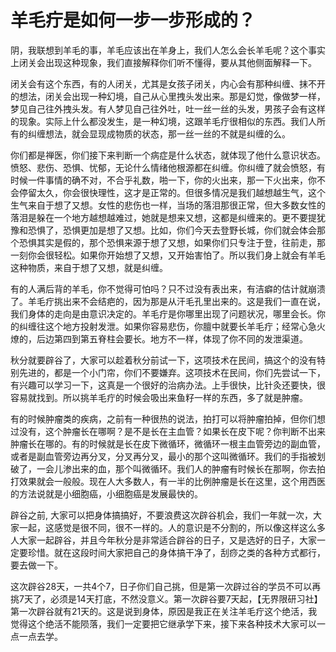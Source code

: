 # 羊毛疔是如何一步一步形成的？

阴，我联想到羊毛的事，羊毛应该出在羊身上，我们人怎么会长羊毛呢？这个事实上闭关会出现这种现象，我们直接解释你们听不懂得，要从其他侧面解释一下。

闭关会有这个东西，有的人闭关，尤其是女孩子闭关，内心会有那种纠缠、抹不开的想法，闭关会出现一种幻境，自己从心里拽头发出来。那是幻觉，像做梦一样，梦见自己往外拽头发。有人梦见自己往外吐，吐一丝一丝的头发，男孩子会有这样的现象。实际上什么都没发生，是一种幻境，这跟羊毛疔很相似的东西。我们人所有的纠缠想法，就会显现成物质的状态，那一丝一丝的不就是纠缠的么。

你们都是禅医，你们接下来判断一个病症是什么状态，就体现了他什么意识状态。愤怒、悲伤、恐惧、忧郁，无论什么情绪他根源都在纠缠。你纠缠了就会愤怒，有时候一件事情的确不对，不合乎礼数，啪一下，你的火出来，那一下火出来，你不会停留太久，你会很快理性，这才是正常的。但很多情况是我们越想越生气，这个生气来自于想了又想。女性的悲伤也一样，当场的落泪那很正常，但大多数女性的落泪是躲在一个地方越想越难过，她就是想来又想，这都是纠缠来的。更不要提犹豫和恐惧了，恐惧更加是想了又想。比如，你们今天去登野长城，你们就会体会那个恐惧其实是假的，那个恐惧来源于想了又想，如果你们只专注于登，往前走，那一刻你会很轻松。如果你开始想了又想，又开始害怕了。所以我们身上就会有羊毛这种物质，来自于想了又想，就是纠缠。

有的人满后背的羊毛，你不觉得可怕吗？只不过没有表出来，有洁癖的估计就崩溃了。羊毛疔挑出来不会结疤的，因为那是从汗毛孔里出来的。这是我们一直在说，我们身体的走向是由意识决定的。羊毛疔是你哪里出现了问题状况，哪里会长。你的纠缠往这个地方投射发泄。如果你容易悲伤，你膻中就要长羊毛疔；经常心急火燎的，后边第四到第五脊柱会要长。地方不一样，体现了你不同的发泄渠道。

秋分就要辟谷了，大家可以趁着秋分前试一下，这项技术在民间，搞这个的没有特别先进的，都是一个小门帘，你们不要嫌弃。这项技术在民间，你们先尝试一下，有兴趣可以学习一下，这真是一个很好的治病办法。上手很快，比针灸还要快，很容易就找到。所以挑羊毛疔的时候会吸出来鱼籽一样的东西，多了就是肿瘤。

有的时候肿瘤类的疾病，之前有一种很热的说法，拍打可以将肿瘤拍掉，但你们想过没有，这个肿瘤长在哪啊？是不是长在主血管？如果长在皮下呢？你判断不出来肿瘤长在哪的。有的时候就是长在皮下微循环，微循环一根主血管旁边的副血管，或者是副血管旁边再分叉，分叉再分叉，最小的那个这叫微循环。我们的手指被划破了，一会儿渗出来的血，那个叫微循环。我们人的肿瘤有时候长在那啊，你去拍打效果就会一般般。现在人大多数人，有一半的比例肿瘤是长在这里，这个用西医的方法说就是小细胞癌，小细胞癌是发展最快的。

辟谷之前, 大家可以把身体搞搞好，不要浪费这次辟谷机会，我们一年就一次，大家一起，这感觉是很不同，很不一样的。人的意识是不分割的，所以像这样这么多人大家一起辟谷，并且今年秋分是非常适合辟谷的日子，又是选好的日子，大家一定要珍惜。就在这段时间大家把自己的身体搞干净了，刮痧之类的各种方式都行，要去做一下。

  
  
 这次辟谷28天，一共4个7，日子你们自己挑，但是第一次辟过谷的学员不可以再挑7天了，必须是14天打底，不然没意义。第一次辟谷要7天起，【无界限研习社】第一次辟谷就有21天的。这是说到身体，原因是我正在关注羊毛疔这个绝活，我觉得这个绝活不能陨落，我们一定要把它继承学下来，接下来各种技术大家可以一点一点去学。

